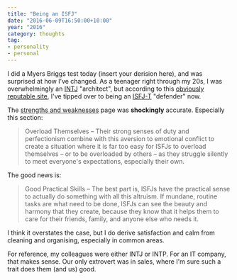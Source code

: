 ```yaml
---
title: "Being an ISFJ"
date: "2016-06-09T16:50:00+10:00"
year: "2016"
category: thoughts
tag:
- personality
- personal
---
```

I did a Myers Briggs test today (insert your derision here), and was surprised at how I’ve changed. As a teenager right through my 20s, I was overwhelmingly an [INTJ] "architect", but according to this [obviously reputable site], I've tipped over to being an [ISFJ-T] "defender" now. 

The [strengths and weaknesses] page was **shockingly** accurate. Especially this section:

> Overload Themselves – Their strong senses of duty and perfectionism combine with this aversion to emotional conflict to create a situation where it is far too easy for ISFJs to overload themselves – or to be overloaded by others – as they struggle silently to meet everyone's expectations, especially their own.

The good news is:

> Good Practical Skills – The best part is, ISFJs have the practical sense to actually do something with all this altruism. If mundane, routine tasks are what need to be done, ISFJs can see the beauty and harmony that they create, because they know that it helps them to care for their friends, family, and anyone else who needs it.

I think it overstates the case, but I do derive satisfaction and calm from cleaning and organising, especially in common areas.

For reference, my colleagues were either INTJ or INTP. For an IT company, that makes sense. Our only extrovert was in sales, where I'm sure such a trait does them (and us) good.

[obviously reputable site]: https://www.16personalities.com/
[INTJ]: https://www.16personalities.com/intj-personality
[ISFJ-T]: https://www.16personalities.com/isfj-personality
[strengths and weaknesses]: https://www.16personalities.com/isfj-strengths-and-weaknesses

